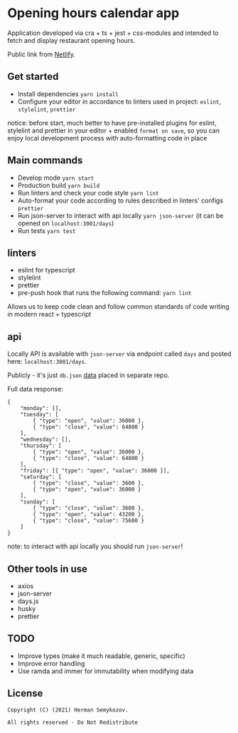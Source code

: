 # Opening hours calendar app

Application developed via cra + ts + jest + css-modules and intended to fetch and display restaurant opening hours.

Public link from [Netlify](https://opening-hours-calendar.netlify.app/).

## Get started
- Install dependencies `yarn install`
- Configure your editor in accordance to linters used in project: `eslint`, `stylelint`, `prettier`

notice: before start, much better to have pre-installed plugins for eslint, stylelint and prettier in your editor +
enabled `format on save`, so you can enjoy local development process with auto-formatting code in place

## Main commands
- Develop mode `yarn start`
- Production build `yarn build`
- Run linters and check your code style `yarn lint`
- Auto-format your code according to rules described in linters' configs `prettier`
- Run json-server to interact with api locally `yarn json-server` (it can be opened on `localhost:3001/days`)
- Run tests `yarn test`

## linters
- eslint for typescript
- stylelint
- prettier
- pre-push hook that runs the following command: `yarn lint`

Allows us to keep code clean and follow common standards of code writing in modern react + typescript

## api
Locally API is available with `json-server` via endpoint called `days` and
posted here: `localhost:3001/days`.

Publicly - it's just `db.json` [data](https://opening-hours-calendar-api.netlify.app/api/db.json) placed in separate repo.

Full data response:

```
{
    "monday": [],
    "tuesday": [
        { "type": "open", "value": 36000 },
        { "type": "close", "value": 64800 }
    ],
    "wednesday": [],
    "thursday": [
        { "type": "open", "value": 36000 },
        { "type": "close", "value": 64800 }
    ],
    "friday": [{ "type": "open", "value": 36000 }],
    "saturday": [
        { "type": "close", "value": 3600 },
        { "type": "open", "value": 36000 }
    ],
    "sunday": [
        { "type": "close", "value": 3600 },
        { "type": "open", "value": 43200 },
        { "type": "close", "value": 75600 }
    ]
}
```

note: to interact with api locally you should run `json-server`!

## Other tools in use
- axios
- json-server
- days.js
- husky
- prettier

## TODO

 - Improve types (make it much readable, generic, specific)
 - Improve error handling
 - Use ramda and immer for immutability when modifying data

## License

```(c)
Copyright (C) (2021) Herman Semykozov.

All rights reserved - Do Not Redistribute
```
